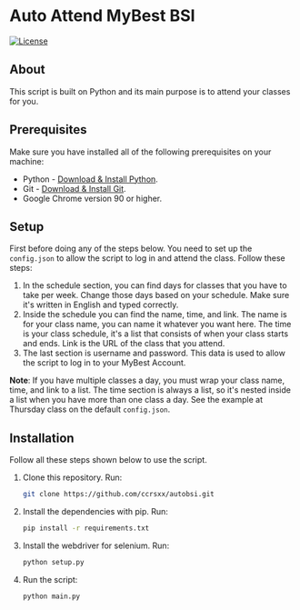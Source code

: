 # Auto Attend MyBest BSI

[![License](https://img.shields.io/badge/license-MIT-blue.svg)](LICENSE)

## About

This script is built on Python and its main purpose is to attend your classes for you.

## Prerequisites

Make sure you have installed all of the following prerequisites on your machine:

- Python - [Download & Install Python](https://nodejs.org/en/download/).
- Git - [Download & Install Git](https://git-scm.com/downloads).
- Google Chrome version 90 or higher.

## Setup

First before doing any of the steps below. You need to set up the `config.json` to allow the script to log in and attend the class. Follow these steps:

1. In the schedule section, you can find days for classes that you have to take per week. Change those days based on your schedule. Make sure it's written in English and typed correctly.
2. Inside the schedule you can find the name, time, and link. The name is for your class name, you can name it whatever you want here. The time is your class schedule, it's a list that consists of when your class starts and ends. Link is the URL of the class that you attend.
3. The last section is username and password. This data is used to allow the script to log in to your MyBest Account.

**Note**: If you have multiple classes a day, you must wrap your class name, time, and link to a list. The time section is always a list, so it's nested inside a list when you have more than one class a day. See the example at Thursday class on the default `config.json`.

## Installation

Follow all these steps shown below to use the script.

1. Clone this repository. Run:

   ```bash
   git clone https://github.com/ccrsxx/autobsi.git
   ```

2. Install the dependencies with pip. Run:

   ```bash
   pip install -r requirements.txt
   ```

3. Install the webdriver for selenium. Run:

   ```bash
   python setup.py
   ```

4. Run the script:

   ```bash
   python main.py
   ```
